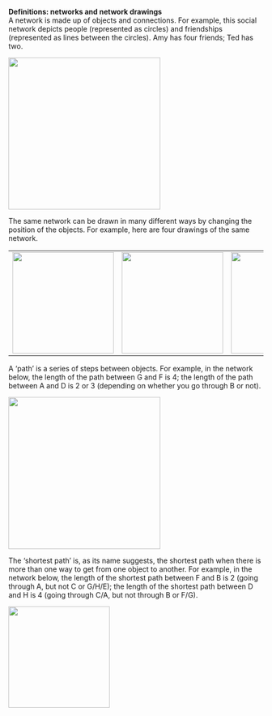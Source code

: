 **Definitions: networks and network drawings**  
A network is made up of objects and connections. For example, this social network depicts people (represented as circles) and friendships (represented as lines between the circles). Amy has four friends; Ted has two.

<img src="assets/images/1.jpg" width="300px"/>

The same network can be drawn in many different ways by changing the position of the objects. For example, here are four drawings of the same network.

<table style="width:100%; text-align:center; vertical-align:middle;">
  <tr>
    <td><img src="assets/images/2.jpg" width="200"/></td>
    <td><img src="assets/images/3.jpg" width="200"/></td>
    <td><img src="assets/images/4.jpg" width="200"/></td>
    <td><img src="assets/images/5.jpg" width="200"/></td>
  </tr>
</table>

A ‘path’ is a series of steps between objects. For example, in the network below, the length of the path between G and F is 4; the length of the path between A and D is 2 or 3 (depending on whether you go through B or not).

<img src="assets/images/6.jpg" width="300px"/>

The ‘shortest path’ is, as its name suggests, the shortest path when there is more than one way to get from one object to another.
For example, in the network below, the length of the shortest path between F and B is 2 (going through A, but not C or G/H/E); the length of the shortest path between D and H is 4 (going through C/A, but not through B or F/G).

<img src="assets/images/7.jpg" width="200px"/>

